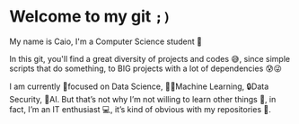 # Welcome to my git `;)`
My name is Caio, I'm a Computer Science student 👾

In this git, you'll find a great diversity of projects and codes 😅, since simple scripts that do something, to BIG projects with a lot of dependencies 😰😜

I am currently 🧐focused on Data Science, 👨‍💻Machine Learning, 🔒Data Security, 🤖AI. But that’s not why I’m not willing to learn other things 🧑, in fact, I’m an IT enthusiast 💻, it’s kind of obvious with my repositories 🧩.
